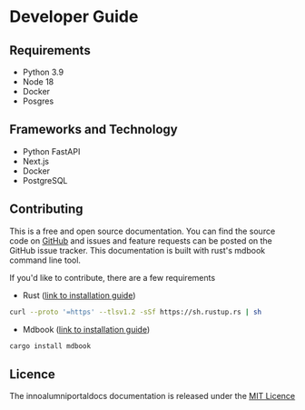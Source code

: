 # Developer Guide

## Requirements

- Python 3.9
- Node 18
- Docker
- Posgres

## Frameworks and Technology

- Python FastAPI
- Next.js
- Docker
- PostgreSQL

## Contributing

This is a free and open source documentation. You can find the source code on [GitHub](https://github.com/kimfom01/innoalumniportaldocs) and issues and feature requests can be posted on the GitHub issue tracker. This documentation is built with rust's mdbook command line tool.

If you'd like to contribute, there are a few requirements

- Rust ([link to installation guide](https://www.rust-lang.org/tools/install))

```sh
curl --proto '=https' --tlsv1.2 -sSf https://sh.rustup.rs | sh
```

- Mdbook ([link to installation guide](https://rust-lang.github.io/mdBook/guide/installation.html))

```sh
cargo install mdbook
```

## Licence

The innoalumniportaldocs documentation is released under the [MIT Licence](https://opensource.org/license/mit)
